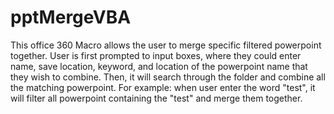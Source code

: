 # pptMergeVBA

<p>This office 360 Macro allows the user to merge specific filtered powerpoint together. 
  User is first prompted to input boxes, where they could enter name, save location, keyword, and location of the powerpoint name that they wish to combine. 
  Then, it will search through the folder and combine all the matching powerpoint.
  For example: when user enter the word "test", it will filter all powerpoint containing the "test" and merge them together.
</p>
